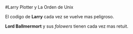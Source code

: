 #Larry Plotter y La Orden de Unix

El codigo de **Larry** cada vez se vuelve mas peligroso.

**Lord Ballmermort** y sus *folowers* tienen cada vez mas retuit.